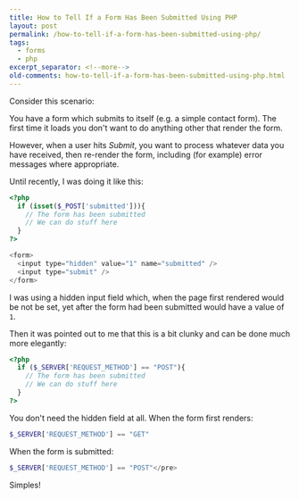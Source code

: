 ```yaml
---
title: How to Tell If a Form Has Been Submitted Using PHP
layout: post
permalink: /how-to-tell-if-a-form-has-been-submitted-using-php/
tags:
  - forms
  - php
excerpt_separator: <!--more-->
old-comments: how-to-tell-if-a-form-has-been-submitted-using-php.html
---
```


Consider this scenario:

You have a form which submits to itself (e.g. a simple contact form). The first time it loads you don't want to do anything other that render the form.

However, when a user hits _Submit_, you want to process whatever data you have received, then re-render the form, including (for example) error messages where appropriate.

<!--more-->

Until recently, I was doing it like this:

```php
<?php
  if (isset($_POST['submitted'])){
    // The form has been submitted
    // We can do stuff here
  }
?>

<form>
  <input type="hidden" value="1" name="submitted" />
  <input type="submit" />
</form>
```

I was using a hidden input field which, when the page first rendered would be not be set, yet after the form had been submitted would have a value of `1`.

Then it was pointed out to me that this is a bit clunky and can be done much more elegantly:

```php
<?php
  if ($_SERVER['REQUEST_METHOD'] == "POST"){
    // The form has been submitted
    // We can do stuff here
  }
?>
```

You don't need the hidden field at all. When the form first renders:

```php
$_SERVER['REQUEST_METHOD'] == "GET"
```

When the form is submitted:

```php
$_SERVER['REQUEST_METHOD'] == "POST"</pre>
```

Simples!
